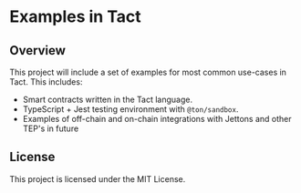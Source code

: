 # Examples in Tact

## Overview

This project will include a set of examples for most common use-cases in Tact. This includes:

- Smart contracts written in the Tact language.
- TypeScript + Jest testing environment with `@ton/sandbox`.
- Examples of off-chain and on-chain integrations with Jettons and other TEP's in future

## License

This project is licensed under the MIT License.
